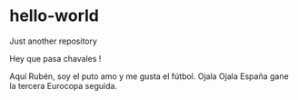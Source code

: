 # hello-world
Just another repository

Hey que pasa chavales !

Aquí Rubén, soy el puto amo y me gusta el fútbol. Ojala
Ojala España gane la tercera Eurocopa seguida.
